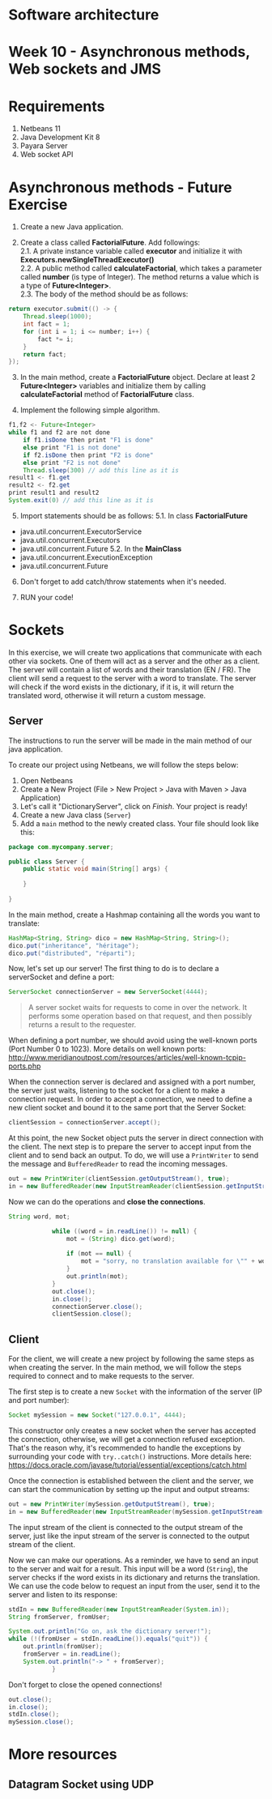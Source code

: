 # Software architecture
# Week 10 - Asynchronous methods, Web sockets and JMS

# Requirements
1. Netbeans 11
2. Java Development Kit 8
3. Payara Server
4. Web socket API


# Asynchronous methods - Future Exercise

1. Create a new Java application.    

2. Create a class called **FactorialFuture**. Add followings:    
2.1. A private instance variable called __executor__ and initialize it with **Executors.newSingleThreadExecutor()**    
2.2. A public method called __calculateFactorial__, which takes a parameter called **number** (is type of Integer). The method returns a value which is a type of __Future\<Integer\>__.    
2.3. The body of the method should be as follows:    
```java
return executor.submit(() -> {    
    Thread.sleep(1000);    
    int fact = 1;    
    for (int i = 1; i <= number; i++) {    
        fact *= i;    
    }    
    return fact;    
});    
```

3. In the main method, create a __FactorialFuture__ object. Declare at least 2 **Future\<Integer\>** variables and initialize them by calling __calculateFactorial__ method of **FactorialFuture** class.

4. Implement the following simple algorithm.
```java
f1,f2 <- Future<Integer>
while f1 and f2 are not done
    if f1.isDone then print "F1 is done"
    else print "F1 is not done"
    if f2.isDone then print "F2 is done"
    else print "F2 is not done"
    Thread.sleep(300) // add this line as it is
result1 <- f1.get
result2 <- f2.get
print result1 and result2
System.exit(0) // add this line as it is
```

5. Import statements should be as follows:
5.1. In class __FactorialFuture__
- java.util.concurrent.ExecutorService
- java.util.concurrent.Executors
- java.util.concurrent.Future
5.2. In the **MainClass**
- java.util.concurrent.ExecutionException
- java.util.concurrent.Future

6. Don't forget to add catch/throw statements when it's needed.

7. RUN your code!


# Sockets

In this exercise, we will create two applications that communicate with each other via sockets. One of them will act as a server and the other as a client.
The server will contain a list of words and their translation (EN / FR). The client will send a request to the server with a word to translate. The server will check if the word exists in the dictionary, if it is, it will return the translated word, otherwise it will return a custom message.

## Server
The instructions to run the server will be made in the main method of our java application.

To create our project using Netbeans, we will follow the steps below:
1. Open Netbeans
2. Create a New Project (File > New Project > Java with Maven > Java Application)
3. Let's call it "DictionaryServer", click on _Finish_. Your project is ready!
4. Create a new Java class (`Server`)
5. Add a `main` method to the newly created class. 
Your file should look like this:
```java
package com.mycompany.server;

public class Server {
    public static void main(String[] args) {
        
    }
    
}
```
In the main method, create a Hashmap containing all the words you want to translate:
```java
HashMap<String, String> dico = new HashMap<String, String>();
dico.put("inheritance", "héritage");
dico.put("distributed", "réparti");
```
Now, let's set up our server!
The first thing to do is to declare a serverSocket and define a port:
```java
ServerSocket connectionServer = new ServerSocket(4444);
```
> A server socket waits for requests to come in over the network. It performs some operation based on that
> request, and then possibly returns a result to the requester.

When defining a port number, we should avoid using the well-known ports (Port Number 0 to 1023). More details on well known ports: http://www.meridianoutpost.com/resources/articles/well-known-tcpip-ports.php

When the connection server is declared and assigned with a port number, the server just waits, listening to the socket for a client to make a connection request.
In order to accept a connection, we need to define a new client socket and bound it to the same port that the Server Socket:
```java
clientSession = connectionServer.accept();
```
At this point, the new Socket object puts the server in direct connection with the client.
The next step is to prepare the server to accept input from the client and to send back an output. To do, we will use a `PrintWriter` to send the message and `BufferedReader` to read the incoming messages.
```java
out = new PrintWriter(clientSession.getOutputStream(), true);
in = new BufferedReader(new InputStreamReader(clientSession.getInputStream()));
```
Now we can do the operations and **close the connections**.
```java
String word, mot;

            while ((word = in.readLine()) != null) {
                mot = (String) dico.get(word);
                
                if (mot == null) {
                    mot = "sorry, no translation available for \"" + word + "\" !";
                }
                out.println(mot);
            }
            out.close();
            in.close();
            connectionServer.close();
            clientSession.close();
```


## Client

For the client, we will create a new project by following the same steps as when creating the server.
In the main method, we will follow the steps required to connect and to make requests to the server.

The first step is to create a new `Socket` with the information of the server (IP and port number):
```java
Socket mySession = new Socket("127.0.0.1", 4444);
```
This constructor only creates a new socket when the server has accepted the connection, otherwise, we will get a connection refused exception. That's the reason why, it's recommended to handle the exceptions by surrounding your code with `try..catch()` instructions. More details here: https://docs.oracle.com/javase/tutorial/essential/exceptions/catch.html

Once the connection is established between the client and the server, we can start the communication by setting up the input and output streams:
```java
out = new PrintWriter(mySession.getOutputStream(), true);
in = new BufferedReader(new InputStreamReader(mySession.getInputStream()));
```
The input stream of the client is connected to the output stream of the server, just like the input stream of the server is connected to the output stream of the client.

Now we can make our operations. As a reminder, we have to send an input to the server and wait for a result. This input will be a word (`String`), the server checks if the word exists in its dictionary and returns the translation.
We can use the code below to request an input from the user, send it to the server and listen to its response:
```java
stdIn = new BufferedReader(new InputStreamReader(System.in));
String fromServer, fromUser;

System.out.println("Go on, ask the dictionary server!");
while (!(fromUser = stdIn.readLine()).equals("quit")) {
    out.println(fromUser);
    fromServer = in.readLine();
    System.out.println("-> " + fromServer);
            }
```
Don't forget to close the opened connections!
```java
out.close();
in.close();
stdIn.close();
mySession.close();
```

# More resources
## Datagram Socket using UDP
